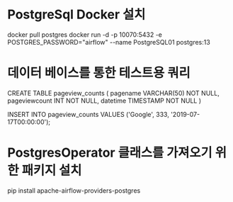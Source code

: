 # PostgreSql Docker 설치
docker pull postgres
docker run -d -p 10070:5432 -e POSTGRES_PASSWORD="airflow" --name PostgreSQL01 postgres:13

# 데이터 베이스를 통한 테스트용 쿼리
CREATE TABLE pageview_counts (
    pagename VARCHAR(50) NOT NULL,
    pageviewcount INT NOT NULL,
    datetime TIMESTAMP NOT NULL
)

INSERT INTO pageview_counts VALUES ('Google', 333, '2019-07-17T00:00:00');

# PostgresOperator 클래스를 가져오기 위한 패키지 설치
pip install apache-airflow-providers-postgres